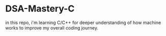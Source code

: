 # DSA-Mastery-C
in this repo, i'm learning C/C++ for deeper understanding of how machine works to improve my overall coding journey.
